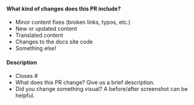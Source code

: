 <!-- Thank you for opening a PR! We really appreciate you taking the time to help out 🙌 -->

<!-- 
NOTE: If this PR is for an upcoming release (e.g. a feature not yet released), uncomment the line below. Replace `version` with a future version of Astro (e.g. `2.8.0`) and include a link to the `withastro/astro` implementation PR.
-->

<!-- ### For Astro version: `version`. See [Astro PR #](url). -->

#### What kind of changes does this PR include?
<!-- Delete any that don’t apply -->

- Minor content fixes (broken links, typos, etc.)
- New or updated content
- Translated content
- Changes to the docs site code
- Something else!

#### Description

- Closes # <!-- Add an issue number if this PR will close it. -->
- What does this PR change? Give us a brief description.
- Did you change something visual? A before/after screenshot can be helpful.

<!--
Here’s what will happen next:

1. Our GitHub bots will run to check your changes.
   If they spot any broken links you will see some error messages on this PR.
   Don’t hesitate to ask any questions if you’re not sure what these mean!

2. In a few minutes, you’ll be able to see a preview of your changes on Netlify 🥳

3. One or more of our maintainers will take a look and may ask you to make changes.
   We try to be responsive, but don’t worry if this takes a day or two.
-->

